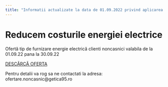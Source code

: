 ```yaml
---
title: "Informatii actualizate la data de 01.09.2022 privind aplicarea schemei de compensare/plafonare pentru consumul de energie electrica si gaze naturale"
---
```


# Reducem costurile energiei electrice

Ofertă tip de furnizare energie electrică clienti noncasnici valabila de la 01.09.22 pana la 30.09.22

[DESCĂRCĂ OFERTA](./oferta_noncasnic0922.pdf)

<p class="email">
Pentru detalii va rog sa ne contactati la adresa: ofertare.noncasnic@getica95.ro
</p>
